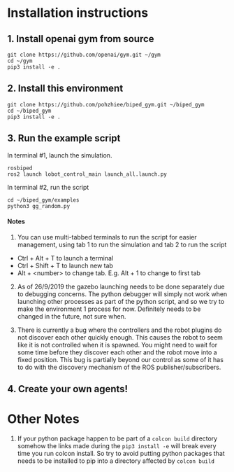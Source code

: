 # Installation instructions
## 1. Install openai gym from source
```
git clone https://github.com/openai/gym.git ~/gym
cd ~/gym
pip3 install -e .
```

## 2. Install this environment
```
git clone https://github.com/pohzhiee/biped_gym.git ~/biped_gym
cd ~/biped_gym
pip3 install -e .
```

## 3. Run the example script 
In terminal #1, launch the simulation. 
```
rosbiped
ros2 launch lobot_control_main launch_all.launch.py
```
In terminal #2, run the script
```
cd ~/biped_gym/examples
python3 gg_random.py
```
#### Notes
1. You can use multi-tabbed terminals to run the script for easier management, using tab 1 to run the simulation and tab 2 to run the script
  - Ctrl + Alt + T to launch a terminal
  - Ctrl + Shift + T to launch new tab
  - Alt + \<number\> to change tab. E.g. Alt + 1 to change to first tab
  
2. As of 26/9/2019 the gazebo launching needs to be done separately due to debugging concerns. 
The python debugger will simply not work when launching other processes as part of the python script, and so we try to make
the environment 1 process for now.
Definitely needs to be changed in the future, not sure when.

3. There is currently a bug where the controllers and the robot plugins do not discover each other quickly enough.
This causes the robot to seem like it is not controlled when it is spawned. You might need to wait for some time before 
they discover each other and the robot move into a fixed position. This bug is partially beyond our control as some of it
has to do with the discovery mechanism of the ROS publisher/subscribers.

## 4. Create your own agents!

# Other Notes
1. If your python package happen to be part of a `colcon build` directory 
somehow the links made during the `pip3 install -e` will break every time you run colcon install.
So try to avoid putting python packages that needs to be installed to pip into a directory affected by `colcon build`
